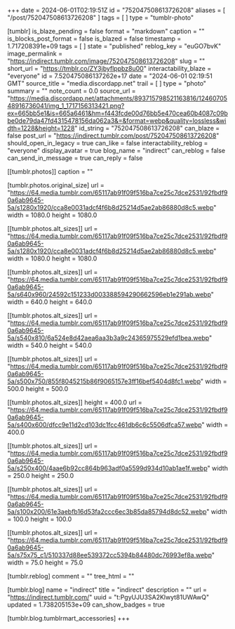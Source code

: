 +++
date = 2024-06-01T02:19:51Z
id = "752047508613726208"
aliases = [ "/post/752047508613726208" ]
tags = [ ]
type = "tumblr-photo"

[tumblr]
is_blaze_pending = false
format = "markdown"
caption = ""
is_blocks_post_format = false
is_blazed = false
timestamp = 1.717208391e+09
tags = [ ]
state = "published"
reblog_key = "euGO7bvK"
image_permalink = "https://indirect.tumblr.com/image/752047508613726208"
slug = ""
short_url = "https://tmblr.co/ZY3jbyflppbz8u00"
interactability_blaze = "everyone"
id = 7.520475086137262e+17
date = "2024-06-01 02:19:51 GMT"
source_title = "media.discordapp.net"
trail = [ ]
type = "photo"
summary = ""
note_count = 0.0
source_url = "https://media.discordapp.net/attachments/893715798521163816/1246070548916736041/img_1_1717156313421.png?ex=665bb5e1&is=665a6461&hm=f443fcde00d76bb5e470cea60b4087c09bbe0de79da47fd4315478156da062a3&=&format=webp&quality=lossless&width=1228&height=1228"
id_string = "752047508613726208"
can_blaze = false
post_url = "https://indirect.tumblr.com/post/752047508613726208"
should_open_in_legacy = true
can_like = false
interactability_reblog = "everyone"
display_avatar = true
blog_name = "indirect"
can_reblog = false
can_send_in_message = true
can_reply = false

[[tumblr.photos]]
caption = ""

[tumblr.photos.original_size]
url = "https://64.media.tumblr.com/65117ab91f09f516ba7ce25c7dce2531/92fbdf90a6ab9645-5a/s1280x1920/cca8e0031adcf4f6b8d25214d5ae2ab86880d8c5.webp"
width = 1080.0
height = 1080.0

[[tumblr.photos.alt_sizes]]
url = "https://64.media.tumblr.com/65117ab91f09f516ba7ce25c7dce2531/92fbdf90a6ab9645-5a/s1280x1920/cca8e0031adcf4f6b8d25214d5ae2ab86880d8c5.webp"
width = 1080.0
height = 1080.0

[[tumblr.photos.alt_sizes]]
url = "https://64.media.tumblr.com/65117ab91f09f516ba7ce25c7dce2531/92fbdf90a6ab9645-5a/s640x960/24592c151233d003388594290662596eb1e291ab.webp"
width = 640.0
height = 640.0

[[tumblr.photos.alt_sizes]]
url = "https://64.media.tumblr.com/65117ab91f09f516ba7ce25c7dce2531/92fbdf90a6ab9645-5a/s540x810/6a524e8d42aea6aa3b3a9c24365975529efd1bea.webp"
width = 540.0
height = 540.0

[[tumblr.photos.alt_sizes]]
url = "https://64.media.tumblr.com/65117ab91f09f516ba7ce25c7dce2531/92fbdf90a6ab9645-5a/s500x750/855f8045215b86f9065157e3ff16bef5404d8fc1.webp"
width = 500.0
height = 500.0

[[tumblr.photos.alt_sizes]]
height = 400.0
url = "https://64.media.tumblr.com/65117ab91f09f516ba7ce25c7dce2531/92fbdf90a6ab9645-5a/s400x600/dfcc9e11d2cd103dc1fcc461db6c6c5506dfca57.webp"
width = 400.0

[[tumblr.photos.alt_sizes]]
url = "https://64.media.tumblr.com/65117ab91f09f516ba7ce25c7dce2531/92fbdf90a6ab9645-5a/s250x400/4aae6b92cc864b963adf0a5599d934d10ab1ae1f.webp"
width = 250.0
height = 250.0

[[tumblr.photos.alt_sizes]]
url = "https://64.media.tumblr.com/65117ab91f09f516ba7ce25c7dce2531/92fbdf90a6ab9645-5a/s100x200/61e3aebfb16d53fa2ccc6ec3b85da85794d8dc52.webp"
width = 100.0
height = 100.0

[[tumblr.photos.alt_sizes]]
url = "https://64.media.tumblr.com/65117ab91f09f516ba7ce25c7dce2531/92fbdf90a6ab9645-5a/s75x75_c1/510337d88ee539372cc5394b84480dc76993ef8a.webp"
width = 75.0
height = 75.0

[tumblr.reblog]
comment = ""
tree_html = ""

[tumblr.blog]
name = "indirect"
title = "indirect"
description = ""
url = "https://indirect.tumblr.com/"
uuid = "t:PgyUJU3SA2Klwyt81UWAwQ"
updated = 1.738205153e+09
can_show_badges = true

[tumblr.blog.tumblrmart_accessories]
+++
